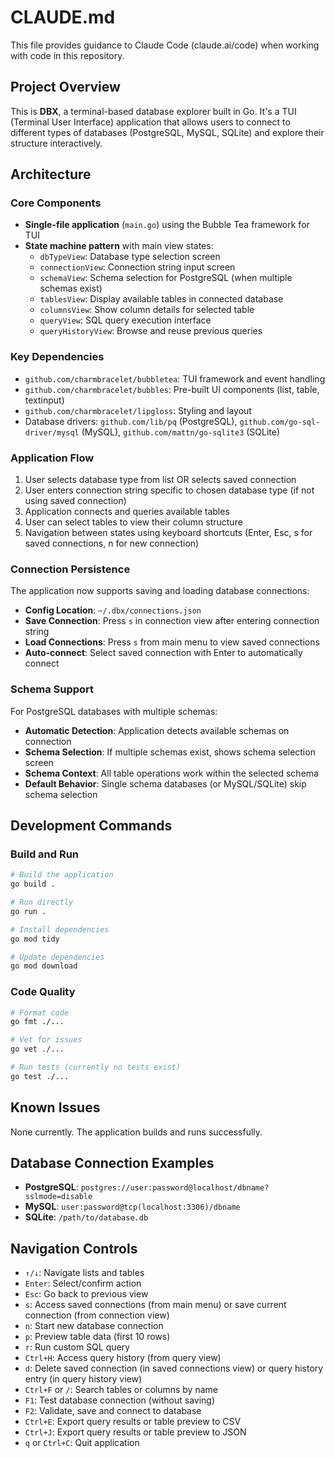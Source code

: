 # CLAUDE.md

This file provides guidance to Claude Code (claude.ai/code) when working with code in this repository.

## Project Overview

This is **DBX**, a terminal-based database explorer built in Go. It's a TUI (Terminal User Interface) application that allows users to connect to different types of databases (PostgreSQL, MySQL, SQLite) and explore their structure interactively.

## Architecture

### Core Components

- **Single-file application** (`main.go`) using the Bubble Tea framework for TUI
- **State machine pattern** with main view states:
  - `dbTypeView`: Database type selection screen
  - `connectionView`: Connection string input screen
  - `schemaView`: Schema selection for PostgreSQL (when multiple schemas exist)
  - `tablesView`: Display available tables in connected database
  - `columnsView`: Show column details for selected table
  - `queryView`: SQL query execution interface
  - `queryHistoryView`: Browse and reuse previous queries

### Key Dependencies

- `github.com/charmbracelet/bubbletea`: TUI framework and event handling
- `github.com/charmbracelet/bubbles`: Pre-built UI components (list, table, textinput)
- `github.com/charmbracelet/lipgloss`: Styling and layout
- Database drivers: `github.com/lib/pq` (PostgreSQL), `github.com/go-sql-driver/mysql` (MySQL), `github.com/mattn/go-sqlite3` (SQLite)

### Application Flow

1. User selects database type from list OR selects saved connection
2. User enters connection string specific to chosen database type (if not using saved connection)
3. Application connects and queries available tables
4. User can select tables to view their column structure
5. Navigation between states using keyboard shortcuts (Enter, Esc, s for saved connections, n for new connection)

### Connection Persistence

The application now supports saving and loading database connections:
- **Config Location**: `~/.dbx/connections.json`
- **Save Connection**: Press `s` in connection view after entering connection string
- **Load Connections**: Press `s` from main menu to view saved connections
- **Auto-connect**: Select saved connection with Enter to automatically connect

### Schema Support

For PostgreSQL databases with multiple schemas:
- **Automatic Detection**: Application detects available schemas on connection
- **Schema Selection**: If multiple schemas exist, shows schema selection screen
- **Schema Context**: All table operations work within the selected schema
- **Default Behavior**: Single schema databases (or MySQL/SQLite) skip schema selection

## Development Commands

### Build and Run
```bash
# Build the application
go build .

# Run directly 
go run .

# Install dependencies
go mod tidy

# Update dependencies
go mod download
```

### Code Quality
```bash
# Format code
go fmt ./...

# Vet for issues
go vet ./...

# Run tests (currently no tests exist)
go test ./...
```

## Known Issues

None currently. The application builds and runs successfully.

## Database Connection Examples

- **PostgreSQL**: `postgres://user:password@localhost/dbname?sslmode=disable`
- **MySQL**: `user:password@tcp(localhost:3306)/dbname`  
- **SQLite**: `/path/to/database.db`

## Navigation Controls

- `↑/↓`: Navigate lists and tables
- `Enter`: Select/confirm action
- `Esc`: Go back to previous view
- `s`: Access saved connections (from main menu) or save current connection (from connection view)
- `n`: Start new database connection
- `p`: Preview table data (first 10 rows)
- `r`: Run custom SQL query
- `Ctrl+H`: Access query history (from query view)
- `d`: Delete saved connection (in saved connections view) or query history entry (in query history view)
- `Ctrl+F` or `/`: Search tables or columns by name
- `F1`: Test database connection (without saving)
- `F2`: Validate, save and connect to database
- `Ctrl+E`: Export query results or table preview to CSV
- `Ctrl+J`: Export query results or table preview to JSON
- `q` or `Ctrl+C`: Quit application